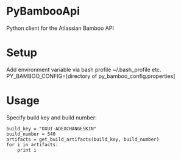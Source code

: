 PyBambooApi
======

Python client for the Atlassian Bamboo API

Setup
=====
Add environment variable via bash profile
~/.bash_profile
etc.
PY_BAMBOO_CONFIG=[directory of py_bamboo_config.properties]

Usage
=====
Specify build key and build number:

    build_key = "OXUI-ADEXCHANGESKIN"
    build_number = 540
    artifacts = get_build_artifacts(build_key, build_number)
    for i in artifacts:
    	print i

